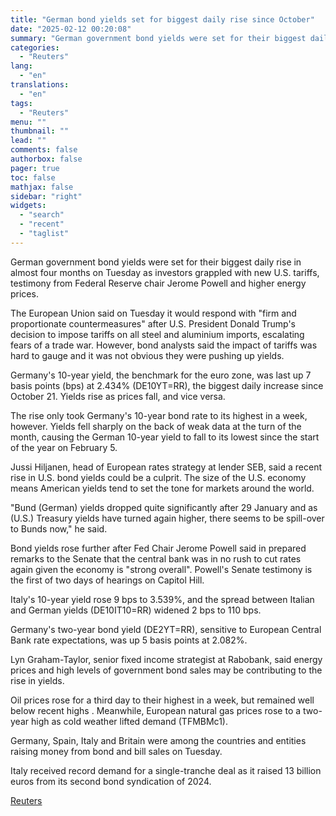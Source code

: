 ```yaml
---
title: "German bond yields set for biggest daily rise since October"
date: "2025-02-12 00:20:08"
summary: "German government bond yields were set for their biggest daily rise in almost four months on Tuesday as investors grappled with new U.S. tariffs, testimony from Federal Reserve chair Jerome Powell and higher energy prices.The European Union said on Tuesday it would respond with \"firm and proportionate countermeasures\" after U.S...."
categories:
  - "Reuters"
lang:
  - "en"
translations:
  - "en"
tags:
  - "Reuters"
menu: ""
thumbnail: ""
lead: ""
comments: false
authorbox: false
pager: true
toc: false
mathjax: false
sidebar: "right"
widgets:
  - "search"
  - "recent"
  - "taglist"
---
```


German government bond yields were set for their biggest daily rise in almost four months on Tuesday as investors grappled with new U.S. tariffs, testimony from Federal Reserve chair Jerome Powell and higher energy prices.

The European Union said on Tuesday it would respond with "firm and proportionate countermeasures" after U.S. President Donald Trump's decision to impose tariffs on all steel and aluminium imports, escalating fears of a trade war. However, bond analysts said the impact of tariffs was hard to gauge and it was not obvious they were pushing up yields.

Germany's 10-year yield, the benchmark for the euro zone, was last up 7 basis points (bps) at 2.434% (DE10YT=RR), the biggest daily increase since October 21. Yields rise as prices fall, and vice versa.

The rise only took Germany's 10-year bond rate to its highest in a week, however. Yields fell sharply on the back of weak data at the turn of the month, causing the German 10-year yield to fall to its lowest since the start of the year on February 5.

Jussi Hiljanen, head of European rates strategy at lender SEB, said a recent rise in U.S. bond yields could be a culprit. The size of the U.S. economy means American yields tend to set the tone for markets around the world.

"Bund (German) yields dropped quite significantly after 29 January and as (U.S.) Treasury yields have turned again higher, there seems to be spill-over to Bunds now," he said.

Bond yields rose further after Fed Chair Jerome Powell said in prepared remarks to the Senate that the central bank was in no rush to cut rates again given the economy is "strong overall". Powell's Senate testimony is the first of two days of hearings on Capitol Hill.

Italy's 10-year yield rose 9 bps to 3.539%, and the spread between Italian and German yields (DE10IT10=RR) widened 2 bps to 110 bps.

Germany's two-year bond yield (DE2YT=RR), sensitive to European Central Bank rate expectations, was up 5 basis points at 2.082%.

Lyn Graham-Taylor, senior fixed income strategist at Rabobank, said energy prices and high levels of government bond sales may be contributing to the rise in yields.

Oil prices rose for a third day to their highest in a week, but remained well below recent highs . Meanwhile, European natural gas prices rose to a two-year high as cold weather lifted demand (TFMBMc1).

Germany, Spain, Italy and Britain were among the countries and entities raising money from bond and bill sales on Tuesday.

Italy received record demand for a single-tranche deal as it raised 13 billion euros from its second bond syndication of 2024.

[Reuters](https://www.tradingview.com/news/reuters.com,2025:newsml_L1N3P20R9:0-german-bond-yields-set-for-biggest-daily-rise-since-october/)

